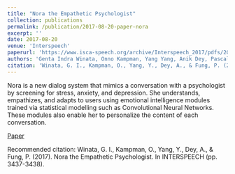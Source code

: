 ```yaml
---
title: "Nora the Empathetic Psychologist"
collection: publications
permalink: /publication/2017-08-20-paper-nora
excerpt: ''
date: 2017-08-20
venue: 'Interspeech'
paperurl: 'https://www.isca-speech.org/archive/Interspeech_2017/pdfs/2050.PDF'
authors: 'Genta Indra Winata, Onno Kampman, Yang Yang, Anik Dey, Pascale Fung'
citation: 'Winata, G. I., Kampman, O., Yang, Y., Dey, A., & Fung, P. (2017). Nora the Empathetic Psychologist. In INTERSPEECH (pp. 3437-3438).'
---
```

Nora is a new dialog system that mimics a conversation with a psychologist by screening for stress, anxiety, and depression. She understands, empathizes, and adapts to users using emotional intelligence modules trained via statistical modelling such as Convolutional Neural Networks. These modules also enable her to personalize the content of each conversation.

[Paper](https://www.isca-speech.org/archive/Interspeech_2017/pdfs/2050.PDF)

Recommended citation: Winata, G. I., Kampman, O., Yang, Y., Dey, A., & Fung, P. (2017). Nora the Empathetic Psychologist. In INTERSPEECH (pp. 3437-3438).